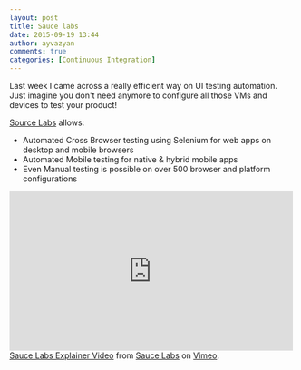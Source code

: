 ```yaml
---
layout: post
title: Sauce labs
date: 2015-09-19 13:44
author: ayvazyan
comments: true
categories: [Continuous Integration]
---
```

Last week I came across a really efficient way on UI testing automation.
Just imagine you don't need anymore to configure all those VMs and devices to test your product!

<a href="https://saucelabs.com/">Source Labs</a> allows:
<ul>
	<li><span style="line-height: 14px;">Automated Cross Browser testing using Selenium for web apps on desktop and mobile browsers</span></li>
	<li>Automated Mobile testing for native &amp; hybrid mobile apps</li>
	<li>Even Manual testing is possible on over 500 browser and platform configurations</li>
</ul>

<!--more-->
<iframe style="line-height: 1.71429; font-size: 1rem;" src="https://player.vimeo.com/video/125288126?title=0&amp;byline=0&amp;portrait=0" height="281" width="500" allowfullscreen="" frameborder="0"></iframe>
<a href="https://vimeo.com/125288126">Sauce Labs Explainer Video</a> from <a href="https://vimeo.com/user39343807">Sauce Labs</a> on <a href="https://vimeo.com">Vimeo</a>.
